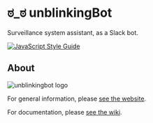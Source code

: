 # ಠ_ಠ unblinkingBot  

Surveillance system assistant, as a Slack bot.  

[![JavaScript Style Guide](https://img.shields.io/badge/code_style-standard-brightgreen.svg)](https://standardjs.com)  

## About  

![unblinkingbot logo](https://raw.githubusercontent.com/unblinking/unblinkingbot/master/public/images/android-chrome-192x192.png)  

For general information, please [see the website](http://www.unblinkingBot.com/).  

For documentation, please [see the wiki](https://github.com/unblinking/unblinkingbot/wiki).  
